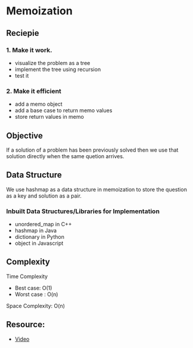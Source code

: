 # Memoization

## Reciepie

### 1. Make it work.
- visualize the problem as a tree
- implement the tree using recursion
- test it

### 2. Make it efficient
- add a memo object
- add a base case to return memo values
- store return values in memo



## Objective

If a solution of a problem has been previously solved then we use that solution directly when the same quetion arrives.

## Data Structure
We use hashmap as a data structure in memoization to store the question as a key and solution as a pair.

### Inbuilt Data Structures/Libraries for Implementation
- unordered_map in C++
- hashmap in Java
- dictionary in Python
- object in Javascript

## Complexity
Time Complexity 
- Best case: O(1)
- Worst case : O(n)

Space Complexity: O(n)

## Resource:

- [Video](https://www.youtube.com/watch?v=oBt53YbR9Kk) 